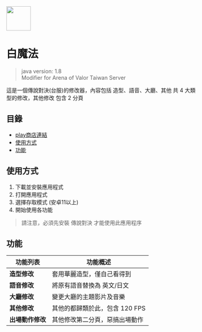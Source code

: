 <img style="width:64px" src="https://user-images.githubusercontent.com/13403218/228755470-34ae31ec-eb1a-4c1c-9461-bdbaa04d9fef.png" />

# 白魔法
> java version: 1.8  
> Modifier for Arena of Valor Taiwan Server  

這是一個傳說對決(台服)的修改器，內容包括 造型、語音、大廳、其他 共 4 大類型的修改，其他修改 包含 2 分頁


## 目錄
- [play商店連結](https://play.google.com/store/apps/details?id=com.aoveditor.phantomsneak)  
- [使用方式](https://github.com/KennyYang0726/White-Magic#使用方式)
- [功能](https://github.com/KennyYang0726/White-Magic#功能)


## 使用方式
1. 下載並安裝應用程式
2. 打開應用程式
3. 選擇存取模式 (安卓11以上)
4. 開始使用各功能
> 請注意，必須先安裝 傳說對決 才能使用此應用程序


## 功能
| 功能列表 | 功能概述                                          |
| -------- | ------------------------------------------------ |
| **造型修改** | 套用華麗造型，僅自己看得到                          |
| **語音修改** | 將原有語音替換為 英文/日文                  |
| **大廳修改**   | 變更大廳的主題影片及音樂                    |
| **其他修改**     | 其他的都歸類於此，包含 120 FPS                           |
| **出場動作修改**     | 其他修改第二分頁，惡搞出場動作                           |